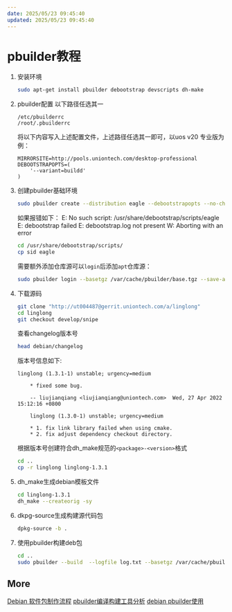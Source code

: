 ```yaml
---
date: 2025/05/23 09:45:40
updated: 2025/05/23 09:45:40
---
```


# pbuilder教程

1. 安装环境

    ```bash
    sudo apt-get install pbuilder debootstrap devscripts dh-make
    ```

2. pbuilder配置
以下路径任选其一

    ```plain
    /etc/pbuilderrc
    /root/.pbuilderrc
    ```

    将以下内容写入上述配置文件，上述路径任选其一即可，以uos v20 专业版为例：

    ```plain
    MIRRORSITE=http://pools.uniontech.com/desktop-professional
    DEBOOTSTRAPOPTS=(
        '--variant=buildd'
    )
    ```

3. 创建pbuilder基础环境

    ```bash
    sudo pbuilder create --distribution eagle --debootstrapopts --no-check-gpg
    ```

    如果报错如下：
    E: No such script: /usr/share/debootstrap/scripts/eagle
    E: debootstrap failed
    E: debootstrap.log not present
    W: Aborting with an error

    ```bash
    cd /usr/share/debootstrap/scripts/
    cp sid eagle
    ```

    需要额外添加仓库源可以`login`后添加`apt`仓库源：

    ```bash
    sudo pbuilder login --basetgz /var/cache/pbuilder/base.tgz --save-after-login
    ```

4. 下载源码

    ```bash
    git clone "http://ut004487@gerrit.uniontech.com/a/linglong"
    cd linglong
    git checkout develop/snipe
    ```

    查看changelog版本号

    ```bash
    head debian/changelog
    ```

    版本号信息如下:

    ```plain
    linglong (1.3.1-1) unstable; urgency=medium

        * fixed some bug.

        -- liujianqiang <liujianqiang@uniontech.com>  Wed, 27 Apr 2022 15:12:16 +0800

        linglong (1.3.0-1) unstable; urgency=medium

        * 1. fix link library failed when using cmake.
        * 2. fix adjust dependency checkout directory.
    ```

    根据版本号创建符合dh_make规范的`<package>-<version>`格式

    ```bash
    cd ..
    cp -r linglong linglong-1.3.1
    ```

5. dh_make生成debian模板文件

    ```bash
    cd linglong-1.3.1
    dh_make --createorig -sy
    ```

6. dkpg-source生成构建源代码包

    ```bash
    dpkg-source -b .
    ```

7. 使用pbuilder构建deb包

    ```bash
    cd ..
    sudo pbuilder --build  --logfile log.txt --basetgz /var/cache/pbuilder/base.tgz --allow-untrusted --hookdir /var/cache/pbuilder/hooks --use-network yes --aptcache "" --buildresult . --debbuildopts -sa *.dsc
    ```

## More

[Debian 软件包制作流程](https://www.debian.org/doc/manuals/maint-guide/index.zh-cn.html)
[pbuilder编译构建工具分析](https://www.cnblogs.com/zszmhd/p/3628446.html)
[debian pbuilder使用](https://www.aftermath.cn//2022/03/06/debian-pbuilder/)
